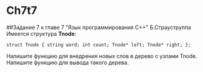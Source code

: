 # Ch7t7
##Задание 7 к главе 7 "Язык программирования С++" Б.Страуструппа
Имеется структура **Tnode**:

`struct Tnode
  {
   string word;
   int count;
   Tnode* left;
  Tnode* right;
  };`
 
 Напишите функцию для внедрения новых слов в дерево с узлами Tnode. Напишите функцию для вывода такого дерева.
